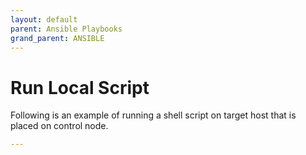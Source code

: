 ```yaml
---
layout: default
parent: Ansible Playbooks
grand_parent: ANSIBLE
---
```


# Run Local Script

Following is an example of running a shell script on target host that is placed on control node.

```yml
---

```
